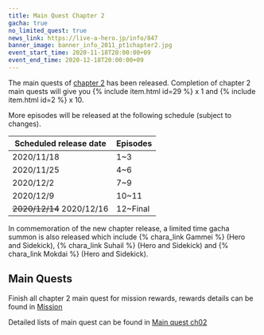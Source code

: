 ```yaml
---
title: Main Quest Chapter 2
gacha: true
no_limited_quest: true
news_link: https://live-a-hero.jp/info/847
banner_image: banner_info_2011_pt1chapter2.jpg
event_start_time: 2020-11-18T20:00:00+09
event_end_time: 2020-12-18T20:00:00+09
---
```


The main quests of [chapter 2](/main_quests/chapter02/) has been released. Completion of chapter 2 main quests will give you {% include item.html id=29 %} x 1 and {% include item.html id=2 %} x 10.

More episodes will be released at the following schedule (subject to changes).

| Scheduled release date | Episodes |
|-|-|
| 2020/11/18 | 1~3 |
| 2020/11/25 | 4~6 |
| 2020/12/2 | 7~9 |
| 2020/12/9 | 10~11 |
| ~~2020/12/14~~ 2020/12/16 | 12~Final |

In commemoration of the new chapter release, a limited time gacha summon is also released which include {% chara_link Gammei %} (Hero and Sidekick), {% chara_link Suhail %} (Hero and Sidekick) and {% chara_link Mokdai %} (Hero and Sidekick).

## Main Quests

Finish all chapter 2 main quest for mission rewards, rewards details can be found in [Mission](/guide/mission/#main-quest)

Detailed lists of main quest can be found in [Main quest ch02](/main_quests/chapter02/)
